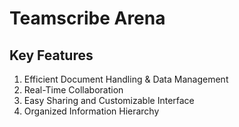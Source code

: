 # Teamscribe Arena



## Key Features

1. Efficient Document Handling & Data Management
2. Real-Time Collaboration
3. Easy Sharing and Customizable Interface
4. Organized Information Hierarchy


